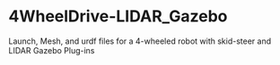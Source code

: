 # 4WheelDrive-LIDAR_Gazebo
Launch, Mesh, and urdf files for a 4-wheeled robot with skid-steer and LIDAR Gazebo Plug-ins
